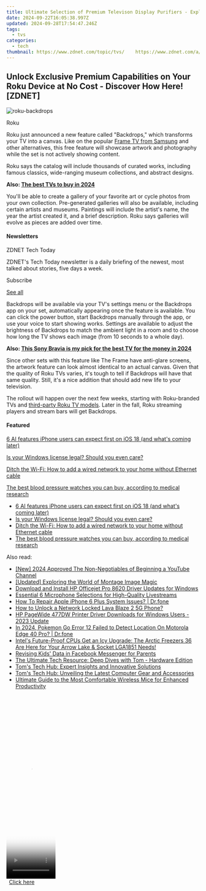 ```yaml
---
title: Ultimate Selection of Premium Televison Display Purifiers - Explored by ZDNet
date: 2024-09-22T16:05:38.997Z
updated: 2024-09-28T17:54:47.246Z
tags:
  - tvs
categories:
  - tech
thumbnail: https://www.zdnet.com/topic/tvs/    https://www.zdnet.com/a/img/resize/1ce6d5fe39cc5129bfb5b34ca80fae6c41bdee3f/2023/09/07/9b22bfa1-b0b9-4107-9f90-441208a3af6e/gettyimages-838887914.jpg?width=170&height=96&fit=crop&auto=webp
---
```


## Unlock Exclusive Premium Capabilities on Your Roku Device at No Cost - Discover How Here![ZDNET]

![roku-backdrops](https://www.zdnet.com/a/img/resize/ab06e5d79937bcd994ea807e04aece8be4cc8f5c/2024/09/04/03fa9e7c-68b9-43c6-ba8d-3958f358f014/backdrops-lifestyle-person.jpg?auto=webp&width=1280)

Roku

Roku just announced a new feature called "Backdrops," which transforms your TV into a canvas. Like on the popular [Frame TV from Samsung](https://www.zdnet.com/home-and-office/home-entertainment/samsung-frame-tv-2024-vs-2023-comparing-the-key-differences/) and other alternatives, this free feature will showcase artwork and photography while the set is not actively showing content.

Roku says the catalog will include thousands of curated works, including famous classics, wide-ranging museum collections, and abstract designs.

**Also: [The best TVs to buy in 2024](https://www.zdnet.com/home-and-office/home-entertainment/best-tv/)**

You'll be able to create a gallery of your favorite art or cycle photos from your own collection. Pre-generated galleries will also be available, including certain artists and museums. Paintings will include the artist's name, the year the artist created it, and a brief description. Roku says galleries will evolve as pieces are added over time. 

#### Newsletters

ZDNET Tech Today

ZDNET's Tech Today newsletter is a daily briefing of the newest, most talked about stories, five days a week.

 Subscribe

[See all](https://www.zdnet.com/newsletters/)

Backdrops will be available via your TV's settings menu or the Backdrops app on your set, automatically appearing once the feature is available. You can click the power button, start Backdrops manually through the app, or use your voice to start showing works. Settings are available to adjust the brightness of Backdrops to match the ambient light in a room and to choose how long the TV shows each image (from 10 seconds to a whole day).

**Also: [This Sony Bravia is my pick for the best TV for the money in 2024](https://www.zdnet.com/home-and-office/home-entertainment/this-sony-bravia-is-my-pick-for-the-best-tv-for-the-money-in-2024-and-its-on-sale-for-labor-day/)**

Since other sets with this feature like The Frame have anti-glare screens, the artwork feature can look almost identical to an actual canvas. Given that the quality of Roku TVs varies, it's tough to tell if Backdrops will have that same quality. Still, it's a nice addition that should add new life to your television.

The rollout will happen over the next few weeks, starting with Roku-branded TVs and [third-party Roku TV models](https://www.zdnet.com/home-and-office/home-entertainment/best-roku-tvs/#link={). Later in the fall, Roku streaming players and stream bars will get Backdrops.

#### Featured

[6 AI features iPhone users can expect first on iOS 18 (and what's coming later)](https://www.zdnet.com/article/6-ai-features-iphone-users-can-expect-first-on-ios-18-and-whats-coming-later/ "6 AI features iPhone users can expect first on iOS 18 (and what's coming later)")

[Is your Windows license legal? Should you even care?](https://www.zdnet.com/article/is-your-windows-license-legal-should-you-even-care/ "Is your Windows license legal? Should you even care?")

[Ditch the Wi-Fi: How to add a wired network to your home without Ethernet cable](https://www.zdnet.com/article/ditch-the-wi-fi-how-to-add-a-wired-network-to-your-home-without-ethernet-cable/ "Ditch the Wi-Fi: How to add a wired network to your home without Ethernet cable")

[The best blood pressure watches you can buy, according to medical research](https://www.zdnet.com/article/best-blood-pressure-watch/ "The best blood pressure watches you can buy, according to medical research")

* [6 AI features iPhone users can expect first on iOS 18 (and what's coming later)](https://www.zdnet.com/article/6-ai-features-iphone-users-can-expect-first-on-ios-18-and-whats-coming-later/ "6 AI features iPhone users can expect first on iOS 18 (and what's coming later)")
* [Is your Windows license legal? Should you even care?](https://www.zdnet.com/article/is-your-windows-license-legal-should-you-even-care/ "Is your Windows license legal? Should you even care?")
* [Ditch the Wi-Fi: How to add a wired network to your home without Ethernet cable](https://www.zdnet.com/article/ditch-the-wi-fi-how-to-add-a-wired-network-to-your-home-without-ethernet-cable/ "Ditch the Wi-Fi: How to add a wired network to your home without Ethernet cable")
* [The best blood pressure watches you can buy, according to medical research](https://www.zdnet.com/article/best-blood-pressure-watch/ "The best blood pressure watches you can buy, according to medical research")

<ins class="adsbygoogle"
     style="display:block"
     data-ad-format="autorelaxed"
     data-ad-client="ca-pub-7571918770474297"
     data-ad-slot="1223367746"></ins>

<ins class="adsbygoogle"
     style="display:block"
     data-ad-client="ca-pub-7571918770474297"
     data-ad-slot="8358498916"
     data-ad-format="auto"
     data-full-width-responsive="true"></ins>

<span class="atpl-alsoreadstyle">Also read:</span>
<div><ul>
<li><a href="https://youtube-lab.techidaily.com/024-approved-the-non-negotiables-of-beginning-a-youtube-channel/"><u>[New] 2024 Approved The Non-Negotiables of Beginning a YouTube Channel</u></a></li>
<li><a href="https://some-techniques.techidaily.com/updated-exploring-the-world-of-montage-image-magic/"><u>[Updated] Exploring the World of Montage Image Magic</u></a></li>
<li><a href="https://driver-download.techidaily.com/download-and-install-hp-officejet-pro-8620-driver-updates-for-windows/"><u>Download and Install HP Officejet Pro 8620 Driver Updates for Windows</u></a></li>
<li><a href="https://extra-information.techidaily.com/essential-6-microphone-selections-for-high-quality-livestreams/"><u>Essential 6 Microphone Selections for High-Quality Livestreams</u></a></li>
<li><a href="https://techidaily.com/how-to-repair-apple-iphone-6-plus-system-issues-drfone-by-drfone-ios-system-repair-ios-system-repair/"><u>How To Repair Apple iPhone 6 Plus System Issues? | Dr.fone</u></a></li>
<li><a href="https://android-unlock.techidaily.com/how-to-unlock-a-network-locked-lava-blaze-2-5g-phone-by-drfone-android/"><u>How to Unlock a Network Locked Lava Blaze 2 5G Phone?</u></a></li>
<li><a href="https://hardware-updates.techidaily.com/hp-pagewide-477dw-printer-driver-downloads-for-windows-users-2023-update/"><u>HP PageWide 477DW Printer Driver Downloads for Windows Users - 2023 Update</u></a></li>
<li><a href="https://android-pokemon-go.techidaily.com/in-2024-pokemon-go-error-12-failed-to-detect-location-on-motorola-edge-40-pro-drfone-by-drfone-virtual-android/"><u>In 2024, Pokemon Go Error 12 Failed to Detect Location On Motorola Edge 40 Pro? | Dr.fone</u></a></li>
<li><a href="https://hardware-tips.techidaily.com/intels-future-proof-cpus-get-an-icy-upgrade-the-arctic-freezers-36-are-here-for-your-arrow-lake-and-socket-lga1851-needs/"><u>Intel's Future-Proof CPUs Get an Icy Upgrade: The Arctic Freezers 36 Are Here for Your Arrow Lake & Socket LGA1851 Needs!</u></a></li>
<li><a href="https://facebook.techidaily.com/revising-kids-data-in-facebook-messenger-for-parents/"><u>Revising Kids' Data in Facebook Messenger for Parents</u></a></li>
<li><a href="https://hardware-tips.techidaily.com/the-ultimate-tech-resource-deep-dives-with-tom-hardware-edition/"><u>The Ultimate Tech Resource: Deep Dives with Tom - Hardware Edition</u></a></li>
<li><a href="https://hardware-tips.techidaily.com/toms-tech-hub-expert-insights-and-innovative-solutions/"><u>Tom's Tech Hub: Expert Insights and Innovative Solutions</u></a></li>
<li><a href="https://hardware-tips.techidaily.com/toms-tech-hub-unveiling-the-latest-computer-gear-and-accessories/"><u>Tom's Tech Hub: Unveiling the Latest Computer Gear and Accessories</u></a></li>
<li><a href="https://hardware-tips.techidaily.com/ultimate-guide-to-the-most-comfortable-wireless-mice-for-enhanced-productivity/"><u>Ultimate Guide to the Most Comfortable Wireless Mice for Enhanced Productivity</u></a></li>
</ul></div>

<!-- affiliate ads begin -->
<span id="1975636">
					<video width="128" height="480" style="cursor:pointer"
           poster="//a.impactradius-go.com/display-clicktoplayimage/1975636.png"
           onclick="if(!this.playClicked){this.play();this.setAttribute('controls',true);this.playClicked=true;}">
	   <source src="//a.impactradius-go.com/display-ad/22993-1975636">
	   <img src="//a.impactradius-go.com/display-clicktoplayimage/1975636.png" style="border: none; height: 100%; width: 100%; object-fit: contain">
	</video>
	<div style="width:80px;text-align:center"><a href="javascript:window.open(decodeURIComponent('https%3A%2F%2Fhomestyler.sjv.io%2Fc%2F5597632%2F1975636%2F22993'), '_blank');void(0);">Click here</a></div>
</span>
<img height="0" width="0" src="https://imp.pxf.io/i/5597632/1975636/22993" style="position:absolute;visibility:hidden;" border="0" />
<!-- affiliate ads end -->

